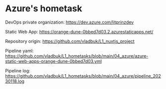 # Azure's hometask

DevOps private organization: https://dev.azure.com/litprinzdev

Static Web App: https://orange-dune-0bbed7d03.2.azurestaticapps.net/

Repository origin: https://github.com/vladbuk/L1_nuxtjs_project 

Pipeline yaml: https://github.com/vladbuk/L1_hometasks/blob/main/04_azure/azure-static-web-apps-orange-dune-0bbed7d03.yml

Pipeline log: https://github.com/vladbuk/L1_hometasks/blob/main/04_azure/pipeline_20230118.log